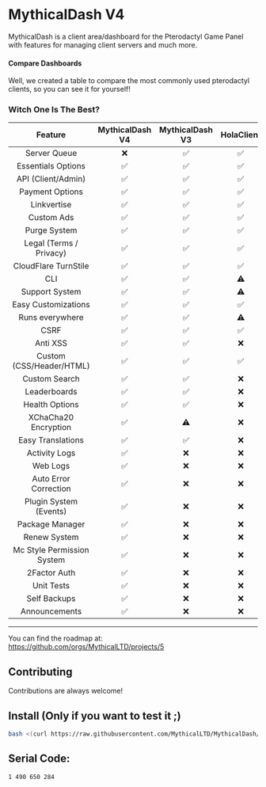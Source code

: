 # MythicalDash V4

MythicalDash is a client area/dashboard for the Pterodactyl Game Panel with features for managing client servers and much more.

#### Compare Dashboards

Well, we created a table to compare the most commonly used pterodactyl clients, so you can see it for yourself!

### Witch One Is The Best?

|          Feature           | MythicalDash V4 | MythicalDash V3 | HolaClient | Heliactyl 14 | NorthClient | Dashactyl |
| :------------------------: | :-------------: | :-------------: | :--------: | :----------: | :---------: | :-------: |
|        Server Queue        |       ❌        |       ✅        |     ✅     |      ⚠️      |     ✅      |    ✅     |
|     Essentials Options     |       ✅        |       ✅        |     ✅     |      ✅      |     ✅      |    ✅     |
|     API (Client/Admin)     |       ✅        |       ✅        |     ✅     |      ✅      |     ✅      |    ✅     |
|      Payment Options       |       ✅        |       ✅        |     ✅     |      ✅      |     ✅      |    ✅     |
|        Linkvertise         |       ✅        |       ✅        |     ✅     |      ✅      |     ✅      |    ❌     |
|         Custom Ads         |       ✅        |       ✅        |     ✅     |      ✅      |     ❌      |    ❌     |
|        Purge System        |       ✅        |       ✅        |     ✅     |      ✅      |     ❌      |    ❌     |
|  Legal (Terms / Privacy)   |       ✅        |       ✅        |     ✅     |      ✅      |     ❌      |    ❌     |
|    CloudFlare TurnStile    |       ✅        |       ✅        |     ✅     |      ✅      |     ❌      |    ❌     |
|            CLI             |       ✅        |       ✅        |     ⚠️     |      ✅      |     ❌      |    ❌     |
|       Support System       |       ✅        |       ✅        |     ⚠️     |      ⚠️      |     ❌      |    ❌     |
|    Easy Customizations     |       ✅        |       ✅        |     ✅     |      ⚠️      |     ❌      |    ❌     |
|      Runs everywhere       |       ✅        |       ✅        |     ⚠️     |      ✅      |     ❌      |    ❌     |
|            CSRF            |       ✅        |       ✅        |     ✅     |      ✅      |     ❌      |    ❌     |
|          Anti XSS          |       ✅        |       ✅        |     ❌     |      ❌      |     ❌      |    ❌     |
|  Custom (CSS/Header/HTML)  |       ✅        |       ✅        |     ✅     |      ✅      |     ❌      |    ❌     |
|       Custom Search        |       ✅        |       ✅        |     ❌     |      ❌      |     ❌      |    ❌     |
|        Leaderboards        |       ✅        |       ✅        |     ❌     |      ❌      |     ❌      |    ❌     |
|       Health Options       |       ✅        |       ✅        |     ❌     |      ❌      |     ❌      |    ❌     |
|    XChaCha20 Encryption    |       ✅        |       ⚠️        |     ❌     |      ❌      |     ❌      |    ❌     |
|     Easy Translations      |       ✅        |       ✅        |     ❌     |      ❌      |     ❌      |    ❌     |
|       Activity Logs        |       ✅        |       ❌        |     ❌     |      ❌      |     ❌      |    ❌     |
|          Web Logs          |       ✅        |       ❌        |     ❌     |      ❌      |     ❌      |    ❌     |
|   Auto Error Correction    |       ✅        |       ❌        |     ❌     |      ❌      |     ❌      |    ❌     |
|   Plugin System (Events)   |       ✅        |       ❌        |     ❌     |      ❌      |     ❌      |    ❌     |
|      Package Manager       |       ✅        |       ❌        |     ❌     |      ❌      |     ❌      |    ❌     |
|        Renew System        |       ✅        |       ❌        |     ❌     |      ❌      |     ❌      |    ❌     |
| Mc Style Permission System |       ✅        |       ❌        |     ❌     |      ❌      |     ❌      |    ❌     |
|        2Factor Auth        |       ✅        |       ❌        |     ❌     |      ❌      |     ❌      |    ❌     |
|         Unit Tests         |       ✅        |       ❌        |     ❌     |      ❌      |     ❌      |    ❌     |
|        Self Backups        |       ✅        |       ❌        |     ❌     |      ❌      |     ❌      |    ❌     |
|       Announcements        |       ✅        |       ❌        |     ❌     |      ❌      |     ❌      |    ❌     |

---

You can find the roadmap at: https://github.com/orgs/MythicalLTD/projects/5

## Contributing

Contributions are always welcome!

## Install (Only if you want to test it ;)

```bash
bash <(curl https://raw.githubusercontent.com/MythicalLTD/MythicalDash/refs/heads/mythicaldash-v4/install.bash)
```

## Serial Code:

```bash
1 490 650 284
```
